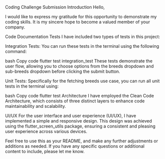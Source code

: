 Coding Challenge Submission
Introduction
Hello,

I would like to express my gratitude for this opportunity to demonstrate my coding skills. It is my sincere hope to become a valued member of your company.

Code Documentation
Tests
I have included two types of tests in this project:

Integration Tests: You can run these tests in the terminal using the following command:

bash
Copy code
flutter test integration_test
These tests demonstrate the user flow, allowing you to choose options from the breeds dropdown and sub-breeds dropdown before clicking the submit button.

Unit Tests: Specifically for the fetching breeds use case, you can run all unit tests in the terminal using:

bash
Copy code
flutter test
Architecture
I have employed the Clean Code Architecture, which consists of three distinct layers to enhance code maintainability and scalability.

UI/UX
For the user interface and user experience (UI/UX), I have implemented a simple and responsive design. This design was achieved using the flutter_screen_utils package, ensuring a consistent and pleasing user experience across various devices.

Feel free to use this as your README, and make any further adjustments or additions as needed. If you have any specific questions or additional content to include, please let me know.
